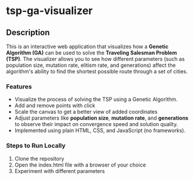 # tsp-ga-visualizer

## Description

This is an interactive web application that visualizes how a **Genetic Algorithm (GA)** can be used to solve the **Traveling Salesman Problem (TSP)**. The visualizer allows you to see how different parameters (such as population size, mutation rate, elitism rate, and generations) affect the algorithm's ability to find the shortest possible route through a set of cities.

### Features
- Visualize the process of solving the TSP using a Genetic Algorithm.
- Add and remove points with click
- Scale the canvas to get a better view of added coordinates
- Adjust parameters like **population size**, **mutation rate**, and **generations** to observe their impact on convergence speed and solution quality.
- Implemented using plain HTML, CSS, and JavaScript (no frameworks).

### Steps to Run Locally

1. Clone the repository
2. Open the index.html file with a browser of your choice
3. Experiment with different parameters

